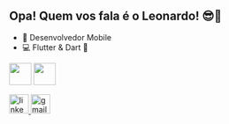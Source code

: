## Opa! Quem vos fala é o Leonardo! 😎🤙
- 📱 Desenvolvedor Mobile
- 💻 Flutter & Dart 💙


<img height="40em" src="https://cdn.jsdelivr.net/gh/devicons/devicon@latest/icons/flutter/flutter-original.svg"/> <img height="40em" src="https://cdn.jsdelivr.net/gh/devicons/devicon@latest/icons/dart/dart-original.svg"/>


<div align="left">
  <a href="https://www.linkedin.com/in/leonardovivoguerreiro/" target="_blank">
    <img src="https://img.shields.io/static/v1?message=LinkedIn&logo=linkedin&label=&color=0077B5&logoColor=white&labelColor=&style=for-the-badge" height="35" alt="linkedin logo"  />
  </a>
  <a href="mailto:leonardovivo3@gmail.com" target="_blank">
    <img src="https://img.shields.io/static/v1?message=Gmail&logo=gmail&label=&color=D14836&logoColor=white&labelColor=&style=for-the-badge" height="35" alt="gmail logo"  />
  </a>
</div>

